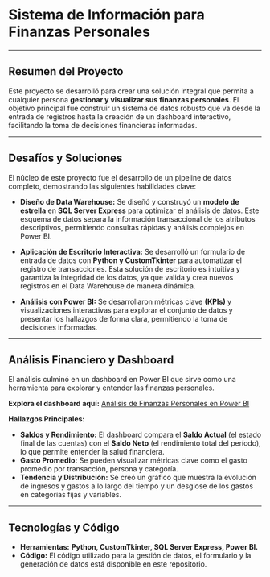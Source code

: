 # Sistema de Información para Finanzas Personales

---

## Resumen del Proyecto

Este proyecto se desarrolló para crear una solución integral que permita a cualquier persona **gestionar y visualizar sus finanzas personales**. El objetivo principal fue construir un sistema de datos robusto que va desde la entrada de registros hasta la creación de un dashboard interactivo, facilitando la toma de decisiones financieras informadas.

---

## Desafíos y Soluciones

El núcleo de este proyecto fue el desarrollo de un pipeline de datos completo, demostrando las siguientes habilidades clave:

* **Diseño de Data Warehouse:** Se diseñó y construyó un **modelo de estrella** en **SQL Server Express** para optimizar el análisis de datos. Este esquema de datos separa la información transaccional de los atributos descriptivos, permitiendo consultas rápidas y análisis complejos en Power BI.

* **Aplicación de Escritorio Interactiva:** Se desarrolló un formulario de entrada de datos con **Python y CustomTkinter** para automatizar el registro de transacciones. Esta solución de escritorio es intuitiva y garantiza la integridad de los datos, ya que valida y crea nuevos registros en el Data Warehouse de manera dinámica.

* **Análisis con Power BI:** Se desarrollaron métricas clave **(KPIs)** y visualizaciones interactivas para explorar el conjunto de datos y presentar los hallazgos de forma clara, permitiendo la toma de decisiones informadas.

---

## Análisis Financiero y Dashboard

El análisis culminó en un dashboard en Power BI que sirve como una herramienta para explorar y entender las finanzas personales.

**Explora el dashboard aquí:** [Análisis de Finanzas Personales en Power BI](https://app.powerbi.com/view?r=eyJrIjoiNDExYTc5NTYtMGU1Ny00MzA2LTlhYjUtYmQ0MTE1ZWJkYjk4IiwidCI6ImRmNGI2MzcyLWEwM2EtNDZmMC05YmY1LTdmOGQzNzhhMzMzNCIsImMiOjR9)

**Hallazgos Principales:**

* **Saldos y Rendimiento:** El dashboard compara el **Saldo Actual** (el estado final de las cuentas) con el **Saldo Neto** (el rendimiento total del período), lo que permite entender la salud financiera.
* **Gasto Promedio:** Se pueden visualizar métricas clave como el gasto promedio por transacción, persona y categoría.
* **Tendencia y Distribución:** Se creó un gráfico que muestra la evolución de ingresos y gastos a lo largo del tiempo y un desglose de los gastos en categorías fijas y variables.

---

## Tecnologías y Código

* **Herramientas:** **Python, CustomTkinter, SQL Server Express, Power BI.**
* **Código:** El código utilizado para la gestión de datos, el formulario y la generación de datos está disponible en este repositorio.
